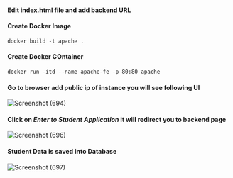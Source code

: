 #### Edit index.html file and add backend URL 

#### Create Docker Image
````
docker build -t apache .
````

#### Create Docker COntainer
````
docker run -itd --name apache-fe -p 80:80 apache
````
#### Go to browser add public ip of instance you will see following UI

![Screenshot (694)](https://github.com/user-attachments/assets/6b4ab6d2-d923-41b6-aca1-dbb77552fea4)


#### Click on ***Enter to Student Application*** it will redirect you to backend page
 
![Screenshot (696)](https://github.com/user-attachments/assets/ece35e24-6c39-42d9-bb8f-eade963757ae)


#### Student Data is saved into Database
![Screenshot (697)](https://github.com/user-attachments/assets/2910cfd9-37ce-4ee3-9ebf-596aab1cf198)



